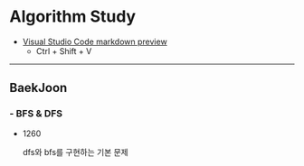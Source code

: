 # Algorithm Study

- [Visual Studio Code markdown preview](https://code.visualstudio.com/docs/languages/markdown)
    - Ctrl + Shift + V


- - -
## BaekJoon

### - BFS & DFS
- 1260

  dfs와 bfs를 구현하는 기본 문제


